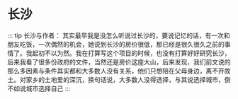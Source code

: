 # 长沙

::: tip
长沙与作者：
其实最早我是没怎么听说过长沙的，要说记忆的话，有一次和朋友吃饭，一次偶然的机会，她说到长沙的房价很低，那已经是很久很久之前的事情了。我起初不以为然。我在打算写这个项目的时候，也没有打算好好研究长沙，后来我看了很多份政府的文件，当然还是房价这座大山，后来发现，我们前文说的那么多因素与条件其实都和大多数人没有关系，他们只想陪在父母身边，离不开故土。对家乡的土地爱的深沉，换句话说，大多数人没得选择，与其说选择城市，倒不如说城市选择自己
:::
